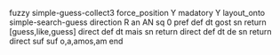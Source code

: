 fuzzy simple-guess-collect3
   force_position Y
   madatory Y
   layout_onto simple-search-guess
   direction R
   an AN
   sq 0
   pref 
   def 
    dt gost
    sn 
    return [guess,like,guess]
    direct 
   def 
    dt mais
    sn 
    return 
    direct 
   def 
    dt de
    sn 
    return 
    direct 
   suf 
   suf o,a,amos,am
end
